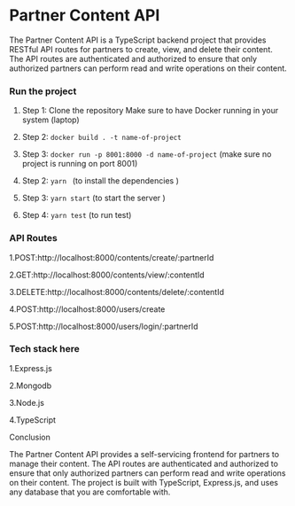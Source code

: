 # Partner Content API

The Partner Content API is a TypeScript backend project that provides RESTful API routes for partners to create, view, and delete their content. The API routes are authenticated and authorized to ensure that only authorized partners can perform read and write operations on their content.

### Run the project

1. Step 1: Clone the repository
   Make sure to have Docker running in your system (laptop)
2. Step 2: `docker build . -t name-of-project`
3. Step 3: `docker run -p 8001:8000 -d name-of-project`
   (make sure no project is running on port 8001)

4. Step 2: `yarn ` (to install the dependencies )
5. Step 3: `yarn start` (to start the server )
6. Step 4: `yarn test` (to run test)

### API Routes

1.POST:http://localhost:8000/contents/create/:partnerId

2.GET:http://localhost:8000/contents/view/:contentId

3.DELETE:http://localhost:8000/contents/delete/:contentId

4.POST:http://localhost:8000/users/create

5.POST:http://localhost:8000/users/login/:partnerId

### Tech stack here

1.Express.js

2.Mongodb

3.Node.js

4.TypeScript

Conclusion

The Partner Content API provides a self-servicing frontend for partners to manage their content. The API routes are authenticated and authorized to ensure that only authorized partners can perform read and write operations on their content. The project is built with TypeScript, Express.js, and uses any database that you are comfortable with.